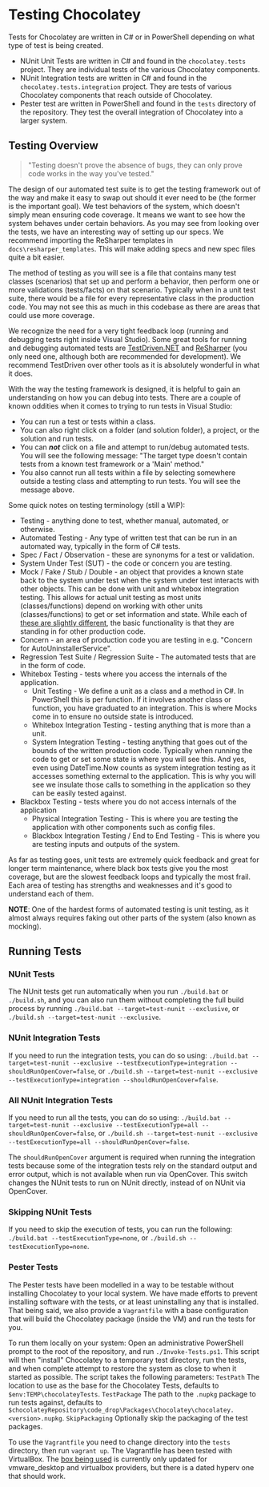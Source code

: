 # Testing Chocolatey

Tests for Chocolatey are written in C# or in PowerShell depending on what type of test is being created.

* NUnit Unit Tests are written in C# and found in the `chocolatey.tests` project. They are individual tests of the various Chocolatey components.
* NUnit Integration tests are written in C# and found in the `chocolatey.tests.integration` project. They are tests of various Chocolatey components that reach outside of Chocolatey.
* Pester test are written in PowerShell and found in the `tests` directory of the repository. They test the overall integration of Chocolatey into a larger system.

## Testing Overview

> "Testing doesn't prove the absence of bugs, they can only prove code works in the way you've tested."

The design of our automated test suite is to get the testing framework out of the way and make it easy to swap out should it ever need to be (the former is the important goal). We test behaviors of the system, which doesn't simply mean ensuring code coverage. It means we want to see how the system behaves under certain behaviors. As you may see from looking over the tests, we have an interesting way of setting up our specs. We recommend importing the ReSharper templates in `docs\resharper_templates`. This will make adding specs and new spec files quite a bit easier.

The method of testing as you will see is a file that contains many test classes (scenarios) that set up and perform a behavior, then perform one or more validations (tests/facts) on that scenario. Typically when in a unit test suite, there would be a file for every representative class in the production code. You may not see this as much in this codebase as there are areas that could use more coverage.

We recognize the need for a very tight feedback loop (running and debugging tests right inside Visual Studio). Some great tools for running and debugging automated tests are [TestDriven.NET](http://www.testdriven.net/) and [ReSharper](https://www.jetbrains.com/resharper/) (you only need one, although both are recommended for development). We recommend TestDriven over other tools as it is absolutely wonderful in what it does.

With the way the testing framework is designed, it is helpful to gain an understanding on how you can debug into tests. There are a couple of known oddities when it comes to trying to run tests in Visual Studio:

- You can run a test or tests within a class.
- You can also right click on a folder (and solution folder), a project, or the solution and run tests.
- You can ***not*** click on a file and attempt to run/debug automated tests. You will see the following message: "The target type doesn't contain tests from a known test framework or a 'Main' method."
- You also cannot run all tests within a file by selecting somewhere outside a testing class and attempting to run tests. You will see the message above.

Some quick notes on testing terminology (still a WIP):

- Testing - anything done to test, whether manual, automated, or otherwise.
- Automated Testing - Any type of written test that can be run in an automated way, typically in the form of C# tests.
- Spec / Fact / Observation - these are synonyms for a test or validation.
- System Under Test (SUT) - the code or concern you are testing.
- Mock / Fake / Stub / Double - an object that provides a known state back to the system under test when the system under test interacts with other objects. This can be done with unit and whitebox integration testing. This allows for actual unit testing as most units (classes/functions) depend on working with other units (classes/functions) to get or set information and state. While each of [these are slightly different](https://martinfowler.com/articles/mocksArentStubs.html), the basic functionality is that they are standing in for other production code.
- Concern - an area of production code you are testing in e.g. "Concern for AutoUninstallerService".
- Regression Test Suite / Regression Suite - The automated tests that are in the form of code.
- Whitebox Testing - tests where you access the internals of the application.
  - Unit Testing - We define a unit as a class and a method in C#. In PowerShell this is per function. If it involves another class or function, you have graduated to an integration. This is where Mocks come in to ensure no outside state is introduced.
  - Whitebox Integration Testing - testing anything that is more than a unit.
  - System Integration Testing - testing anything that goes out of the bounds of the written production code. Typically when running the code to get or set some state is where you will see this. And yes, even using DateTime.Now counts as system integration testing as it accesses something external to the application. This is why you will see we insulate those calls to something in the application so they can be easily tested against.
- Blackbox Testing - tests where you do not access internals of the application
  - Physical Integration Testing - This is where you are testing the application with other components such as config files.
  - Blackbox Integration Testing / End to End Testing - This is where you are testing inputs and outputs of the system.

As far as testing goes, unit tests are extremely quick feedback and great for longer term maintenance, where black box tests give you the most coverage, but are the slowest feedback loops and typically the most frail. Each area of testing has strengths and weaknesses and it's good to understand each of them.

**NOTE**: One of the hardest forms of automated testing is unit testing, as it almost always requires faking out other parts of the system (also known as mocking).

## Running Tests

### NUnit Tests

The NUnit tests get run automatically when you run `./build.bat` or `./build.sh`, and you can also run them without completing the full build process by running `./build.bat --target=test-nunit --exclusive`, or `./build.sh --target=test-nunit --exclusive`.

### NUnit Integration Tests

If you need to run the integration tests, you can do so using: `./build.bat --target=test-nunit --exclusive --testExecutionType=integration --shouldRunOpenCover=false`, or `./build.sh --target=test-nunit --exclusive --testExecutionType=integration --shouldRunOpenCover=false`.

### All NUnit Integration Tests

If you need to run all the tests, you can do so using: `./build.bat --target=test-nunit --exclusive --testExecutionType=all --shouldRunOpenCover=false`, or `./build.sh --target=test-nunit --exclusive --testExecutionType=all --shouldRunOpenCover=false`.

The `shouldRunOpenCover` argument is required when running the integration tests because some of the integration tests rely on the standard output and error output, which is not available when run via OpenCover. This switch changes the NUnit tests to run on NUnit directly, instead of on NUnit via OpenCover.

### Skipping NUnit Tests

If you need to skip the execution of tests, you can run the following: `./build.bat --testExecutionType=none`, or `./build.sh --testExecutionType=none`.

### Pester Tests

The Pester tests have been modelled in a way to be testable without installing Chocolatey to your local system. We have made efforts to prevent installing software with the tests, or at least uninstalling any that is installed. That being said, we also provide a `Vagrantfile` with a base configuration that will build the Chocolatey package (inside the VM) and run the tests for you.

To run them locally on your system: Open an administrative PowerShell prompt to the root of the repository, and run `./Invoke-Tests.ps1`. This script will then "install" Chocolatey to a temporary test directory, run the tests, and when complete attempt to restore the system as close to when it started as possible. The script takes the following parameters: `TestPath` The location to use as the base for the Chocolatey Tests, defaults to `$env:TEMP\chocolateyTests`. `TestPackage` The path to the `.nupkg` package to run tests against, defaults to `$chocolateyRepository\code_drop\Packages\Chocolatey\chocolatey.<version>.nupkg`. `SkipPackaging` Optionally skip the packaging of the test packages.

To use the `Vagrantfile` you need to change directory into the `tests` directory, then run `vagrant up`. The Vagrantfile has been tested with VirtualBox. The [box being used](https://app.vagrantup.com/StefanScherer/boxes/windows_2019) is currently only updated for vmware_desktop and virtualbox providers, but there is a dated hyperv one that should work.
